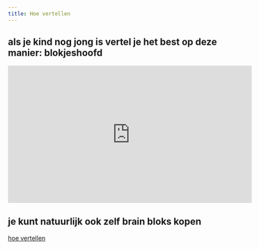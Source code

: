 ```yaml
---
title: Hoe vertellen
---
```

## als je kind nog jong is vertel je het best op deze manier: blokjeshoofd

<iframe width="560" height="315" src="https://www.youtube.com/embed/djY5Ho2Y-zg?si=Pii06xWvteug6Iqa" title="YouTube video player" frameborder="0" allow="accelerometer; autoplay; clipboard-write; encrypted-media; gyroscope; picture-in-picture; web-share" referrerpolicy="strict-origin-when-cross-origin" allowfullscreen></iframe>


## je kunt natuurlijk ook zelf brain bloks kopen

<a href="index.html" class="myButton">hoe vertellen</a>
